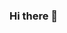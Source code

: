 ### Hi there 👋

<!--
**pascalhorton/pascalhorton** is a ✨ _special_ ✨ repository because its `README.md` (this file) appears on your GitHub profile.

Here are some ideas to get you started:

- 🔭 I’m currently working on ...
- 🌱 I’m currently learning ...
- 👯 I’m looking to collaborate on ...
- 🤔 I’m looking for help with ...
- 💬 Ask me about ...
- 📫 How to reach me: ...
- 😄 Pronouns: ...
- ⚡ Fun fact: ...
-->

<!--
[![GitHub stats](https://github-readme-stats.vercel.app/api?username=pascalhorton&hide_title=false&count_private=true&show_icons=true&include_all_commits=true&text_bold=false)](https://github.com/pascalhorton)
-->

<!--
### Top Languages

[![Top Langs](https://github-readme-stats.vercel.app/api/top-langs/?username=pascalhorton&layout=compact&hide_title=true&langs_count=8)](https://github.com/pascalhorton)
-->
